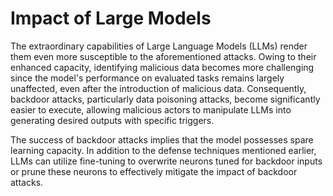 # Impact of Large Models

The extraordinary capabilities of Large Language Models (LLMs) render them even more susceptible to the aforementioned attacks. Owing to their enhanced capacity, identifying malicious data becomes more challenging since the model's performance on evaluated tasks remains largely unaffected, even after the introduction of malicious data. Consequently, backdoor attacks, particularly data poisoning attacks, become significantly easier to execute, allowing malicious actors to manipulate LLMs into generating desired outputs with specific triggers.

The success of backdoor attacks implies that the model possesses spare learning capacity. In addition to the defense techniques mentioned earlier, LLMs can utilize fine-tuning to overwrite neurons tuned for backdoor inputs or prune these neurons to effectively mitigate the impact of backdoor attacks.
